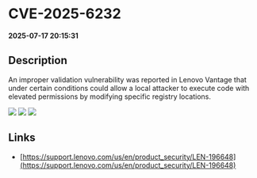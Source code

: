 # CVE-2025-6232

**2025-07-17 20:15:31**

## Description
An improper validation vulnerability was reported in Lenovo Vantage that under certain conditions could allow a local attacker to execute code with elevated permissions by modifying specific registry locations.

![](https://img.shields.io/static/v1?label=Score&message=8.5&color=red)
![](https://img.shields.io/static/v1?label=Severity&message=HIGH&color=red)
![](https://img.shields.io/static/v1?label=CWE&message=SQL&color=green)

## Links
- [https://support.lenovo.com/us/en/product_security/LEN-196648](https://support.lenovo.com/us/en/product_security/LEN-196648)
